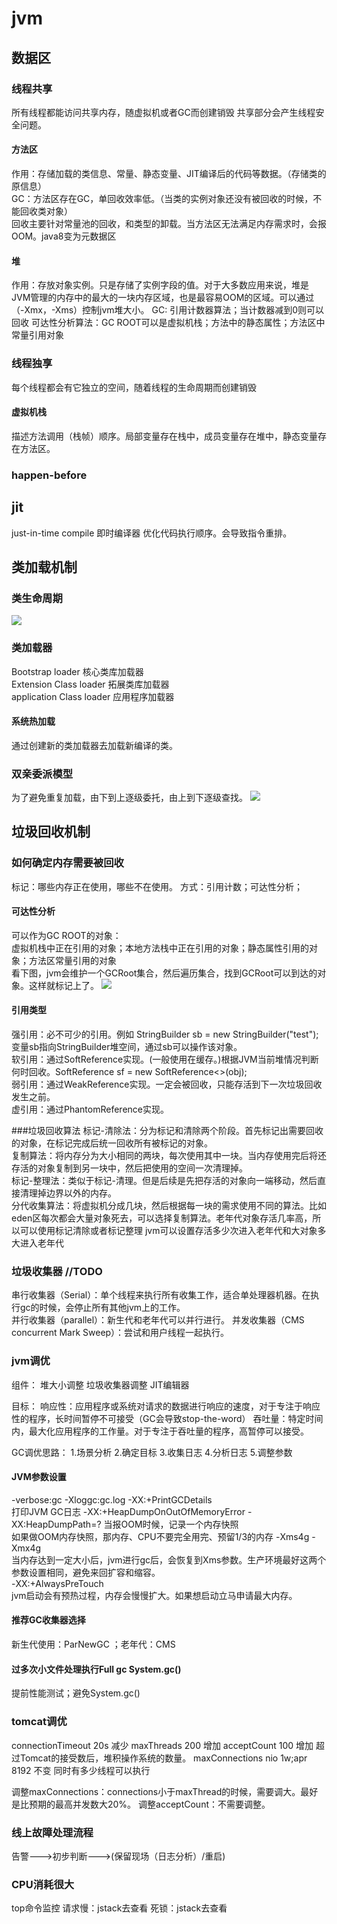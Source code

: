 # jvm

## 数据区

### 线程共享
所有线程都能访问共享内存，随虚拟机或者GC而创建销毁
共享部分会产生线程安全问题。
#### 方法区
作用：存储加载的类信息、常量、静态变量、JIT编译后的代码等数据。（存储类的原信息）  
GC：方法区存在GC，单回收效率低。（当类的实例对象还没有被回收的时候，不能回收类对象）  
回收主要针对常量池的回收，和类型的卸载。当方法区无法满足内存需求时，会报OOM。java8变为元数据区
#### 堆
作用：存放对象实例。只是存储了实例字段的值。对于大多数应用来说，堆是JVM管理的内存中的最大的一块内存区域，也是最容易OOM的区域。可以通过（-Xmx，-Xms）控制jvm堆大小。
GC:
引用计数器算法；当计数器减到0则可以回收
可达性分析算法：GC ROOT可以是虚拟机栈；方法中的静态属性；方法区中常量引用对象

### 线程独享
每个线程都会有它独立的空间，随着线程的生命周期而创建销毁 
#### 虚拟机栈
描述方法调用（栈帧）顺序。局部变量存在栈中，成员变量存在堆中，静态变量存在方法区。

### happen-before


## jit
just-in-time compile 即时编译器
优化代码执行顺序。会导致指令重排。


## 类加载机制

### 类生命周期
![](https://demonself.oss-cn-hangzhou.aliyuncs.com/class1.png)

### 类加载器
Bootstrap loader 核心类库加载器  
Extension Class loader 拓展类库加载器  
application Class loader 应用程序加载器
#### 系统热加载
通过创建新的类加载器去加载新编译的类。

### 双亲委派模型
为了避免重复加载，由下到上逐级委托，由上到下逐级查找。
![](https://demonself.oss-cn-hangzhou.aliyuncs.com/class2.png)

## 垃圾回收机制

### 如何确定内存需要被回收
标记：哪些内存正在使用，哪些不在使用。
方式：引用计数；可达性分析；

#### 可达性分析
可以作为GC ROOT的对象：  
虚拟机栈中正在引用的对象；本地方法栈中正在引用的对象；静态属性引用的对象；方法区常量引用的对象  
看下图，jvm会维护一个GCRoot集合，然后遍历集合，找到GCRoot可以到达的对象。这样就标记上了。
![](https://demonself.oss-cn-hangzhou.aliyuncs.com/class3.png)

#### 引用类型
强引用：必不可少的引用。例如 StringBuilder sb = new StringBuilder("test"); 变量sb指向StringBuilder堆空间，通过sb可以操作该对象。  
软引用：通过SoftReference实现。(一般使用在缓存。)根据JVM当前堆情况判断何时回收。SoftReference<Object> sf = new SoftReference<>(obj);  
弱引用：通过WeakReference实现。一定会被回收，只能存活到下一次垃圾回收发生之前。  
虚引用：通过PhantomReference实现。

###垃圾回收算法
标记-清除法：分为标记和清除两个阶段。首先标记出需要回收的对象，在标记完成后统一回收所有被标记的对象。  
复制算法：将内存分为大小相同的两块，每次使用其中一块。当内存使用完后将还存活的对象复制到另一块中，然后把使用的空间一次清理掉。  
标记-整理法：类似于标记-清理。但是后续是先把存活的对象向一端移动，然后直接清理掉边界以外的内存。  
分代收集算法：将虚拟机分成几块，然后根据每一块的需求使用不同的算法。比如eden区每次都会大量对象死去，可以选择复制算法。老年代对象存活几率高，所以可以使用标记清除或者标记整理
jvm可以设置存活多少次进入老年代和大对象多大进入老年代

### 垃圾收集器 //TODO
串行收集器（Serial）：单个线程来执行所有收集工作，适合单处理器机器。在执行gc的时候，会停止所有其他jvm上的工作。  
并行收集器（parallel）：新生代和老年代可以并行进行。
并发收集器（CMS concurrent Mark Sweep）：尝试和用户线程一起执行。

### jvm调优
组件：
堆大小调整
垃圾收集器调整
JIT编辑器

目标：
响应性：应用程序或系统对请求的数据进行响应的速度，对于专注于响应性的程序，长时间暂停不可接受（GC会导致stop-the-word）
吞吐量：特定时间内，最大化应用程序的工作量。对于专注于吞吐量的程序，高暂停可以接受。

GC调优思路：
1.场景分析
2.确定目标
3.收集日志
4.分析日志
5.调整参数

#### JVM参数设置
-verbose:gc -Xloggc:gc.log -XX:+PrintGCDetails  
打印JVM GC日志
-XX:+HeapDumpOnOutOfMemoryError  -XX:HeapDumpPath=?
当报OOM时候，记录一个内存快照  
如果做OOM内存快照，那内存、CPU不要完全用完、预留1/3的内存
-Xms4g -Xmx4g  
当内存达到一定大小后，jvm进行gc后，会恢复到Xms参数。生产环境最好这两个参数设置相同，避免来回扩容和缩容。  
-XX:+AlwaysPreTouch  
jvm启动会有预热过程，内存会慢慢扩大。如果想启动立马申请最大内存。
#### 推荐GC收集器选择
新生代使用：ParNewGC ；老年代：CMS  
#### 过多次小文件处理执行Full gc System.gc()
提前性能测试；避免System.gc()

### tomcat调优
connectionTimeout 20s             减少
maxThreads        200             增加
acceptCount       100             增加  超过Tomcat的接受数后，堆积操作系统的数量。
maxConnections    nio 1w;apr 8192 不变  同时有多少线程可以执行

调整maxConnections：connections小于maxThread的时候，需要调大。最好是比预期的最高并发数大20%。
调整acceptCount：不需要调整。

### 线上故障处理流程
告警--->初步判断--->(保留现场（日志分析）/重启)

### CPU消耗很大
top命令监控
请求慢：jstack去查看
死锁：jstack去查看












